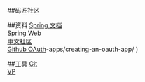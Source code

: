 ##码匠社区

##资料
[Spring 文档](https://spring.io/guides)   
[Spring Web](https://spring.io/guides/gs/serving-web-content/ )  
[中文社区](http://elasticsearch.cn/explore  )    
[Github OAuth](https://developer.github.com/apps/building-oauth)-apps/creating-an-oauth-app/   )





##工具
[Git](https://git-scm.com/download)   
[VP](https://www.visual-paradigm.com)  

